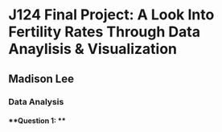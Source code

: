 # J124 Final Project: A Look Into Fertility Rates Through Data Anaylisis & Visualization 
## Madison Lee
### Data Analysis 
#### **Question 1: **
